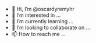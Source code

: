 - 👋 Hi, I’m @oscardyremyhr
- 👀 I’m interested in ...
- 🌱 I’m currently learning ...
- 💞️ I’m looking to collaborate on ...
- 📫 How to reach me ...

<!---
oscardyremyhr/oscardyremyhr is a ✨ special ✨ repository because its `README.md` (this file) appears on your GitHub profile.
You can click the Preview link to take a look at your changes.
--->

